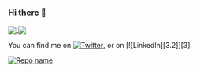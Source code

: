 ### Hi there 👋


<a href="https://github.com/yigitkemal/github-readme-stats">
  <img align="center" src="https://github-readme-stats.vercel.app/api/pin/?username=yigitkemal&repo=github-readme-stats" />
</a>
<a href="https://github.com/yigitkemal/convoychat">
  <img align="center" src="https://github-readme-stats.vercel.app/api/pin/?username=yigitkemal&repo=Quotes_App" />
</a>

<!-- Actual text -->

You can find me on [![Twitter][1.2]][1], or on [![LinkedIn][3.2]][3].

<!-- Icons -->

[1.2]: http://i.imgur.com/wWzX9uB.png (twitter icon without padding)
[2.2]: https://raw.githubusercontent.com/MartinHeinz/MartinHeinz/master/linkedin-3-16.png (LinkedIn icon without padding)

<!-- Links to your social media accounts -->

[1]: https://twitter.com/yigitkemalagac
[2]: https://www.linkedin.com/in/yigitkemalagac/

[![Repo name](https://github-readme-stats.vercel.app/api/pin/?username=yigitkemal&repo=Quotes-App)](https://github.com/yigitkemal/Quotes-App)

<!--
**yigitkemal/yigitkemal** is a ✨ _special_ ✨ repository because its `README.md` (this file) appears on your GitHub profile.

Here are some ideas to get you started:

- 🔭 I’m currently working on ...
- 🌱 I’m currently learning ...
- 👯 I’m looking to collaborate on ...
- 🤔 I’m looking for help with ...
- 💬 Ask me about ...
- 📫 How to reach me: ...
- 😄 Pronouns: ...
- ⚡ Fun fact: ...
-->
